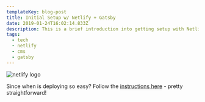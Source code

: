 ```yaml
---
templateKey: blog-post
title: Initial Setup w/ Netlify + Gatsby
date: 2019-01-24T16:02:14.833Z
description: This is a brief introduction into getting setup with Netlify CMS + Gatsby.
tags:
  - tech
  - netlify
  - cms
  - gatsby
---
```

![netlify logo](/img/netlify-logo.jpg)

Since when is deploying so easy? Follow the [instructions here](https://www.netlifycms.org/docs/start-with-a-template/) - pretty straightforward!
